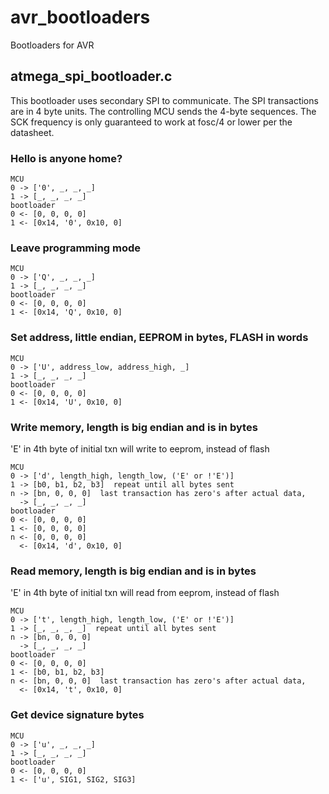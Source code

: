 # avr_bootloaders
Bootloaders for AVR

## atmega_spi_bootloader.c

This bootloader uses secondary SPI to communicate. The SPI
transactions are in 4 byte units. The controlling MCU sends the 4-byte
sequences. The SCK frequency is only guaranteed to work at fosc/4 or
lower per the datasheet.

### Hello is anyone home?

```
MCU
0 -> ['0', _, _, _]
1 -> [_, _, _, _]
bootloader
0 <- [0, 0, 0, 0]
1 <- [0x14, '0', 0x10, 0]
```

### Leave programming mode

```
MCU
0 -> ['Q', _, _, _]
1 -> [_, _, _, _]
bootloader
0 <- [0, 0, 0, 0]
1 <- [0x14, 'Q', 0x10, 0]
```

### Set address, little endian, EEPROM in bytes, FLASH in words

```
MCU
0 -> ['U', address_low, address_high, _]
1 -> [_, _, _, _]
bootloader
0 <- [0, 0, 0, 0]
1 <- [0x14, 'U', 0x10, 0]
```

### Write memory, length is big endian and is in bytes

'E' in 4th byte of initial txn will write to eeprom, instead of flash

```
MCU
0 -> ['d', length_high, length_low, ('E' or !'E')] 
1 -> [b0, b1, b2, b3]  repeat until all bytes sent
n -> [bn, 0, 0, 0]  last transaction has zero's after actual data,
  -> [_, _, _, _]
bootloader
0 <- [0, 0, 0, 0]
1 <- [0, 0, 0, 0]
n <- [0, 0, 0, 0]
  <- [0x14, 'd', 0x10, 0]
```

### Read memory, length is big endian and is in bytes

'E' in 4th byte of initial txn will read from eeprom, instead of flash

```
MCU
0 -> ['t', length_high, length_low, ('E' or !'E')]
1 -> [_, _, _, _]  repeat until all bytes sent
n -> [bn, 0, 0, 0]
  -> [_, _, _, _]
bootloader
0 <- [0, 0, 0, 0]
1 <- [b0, b1, b2, b3]
n <- [bn, 0, 0, 0]  last transaction has zero's after actual data,
  <- [0x14, 't', 0x10, 0]
```
  
### Get device signature bytes

```
MCU
0 -> ['u', _, _, _]
1 -> [_, _, _, _]
bootloader
0 <- [0, 0, 0, 0]
1 <- ['u', SIG1, SIG2, SIG3]
```

